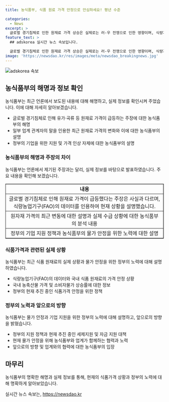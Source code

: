 ```yaml
---
title: 농식품부, 식품 원료 가격 안정으로 안심하세요! 평년 수준

categories:
  - News
excerpt: >
  글로벌 경기침체로 인한 원재료 가격 상승은 실제로는 러-우 전쟁으로 인한 영향이며, 식량가격 안정화가 진행 중입니다. 식품 원재료의 가격 상승은 2021년부터 하락하는 추세를 보이고 있으며, 국내 농축산물가격 또한 하락하고 있습니다. 정부는 식품 원재료에 대한 다양한 세제지원을 실시하고 있으며, 물가안정을 위해 계속해서 노력 중입니다.
feature_text: >
  ## adskorea 실시간 뉴스 속보입니다.

  글로벌 경기침체로 인한 원재료 가격 상승은 실제로는 러-우 전쟁으로 인한 영향이며, 식량가격 안정화가 진행 중입니다. 식품 원재료의 가격 상승은 2021년부터 하락하는 추세를 보이고 있으며, 국내 농축산물가격 또한 하락하고 있습니다. 정부는 식품 원재료에 대한 다양한 세제지원을 실시하고 있으며, 물가안정을 위해 계속해서 노력 중입니다.
image: 'https://newsdao.kr/res/images/meta/newsdao_breakingnews.jpg'
---
```


<p><img src="https://newsdao.kr/res/images/meta/newsdao_breakingnews.jpg" alt="adskorea 속보" /></p>

<h2 data-ke-size="size26">농식품부의 해명과 정보 확인</h2>

<p data-ke-size="size16">농식품부는 최근 언론에서 보도된 내용에 대해 해명하고, 실제 정보를 확인시켜 주었습니다. 이에 대해 자세히 알아보겠습니다.</p>

<ul>
  <li>글로벌 경기침체로 인해 유가·곡류 등 원재료 가격이 급등하는 주장에 대한 농식품부의 해명</li>
  <li>일부 업계 관계자의 말을 인용한 최근 원재료 가격의 변화와 이에 대한 농식품부의 설명</li>
  <li>정부의 기업을 위한 지원 및 가격 인상 자제에 대한 농식품부의 설명</li>
</ul>

<h3>농식품부의 해명과 주장의 차이</h3>

<p data-ke-size="size16">농식품부는 언론에서 제기된 주장과는 달리, 실제 정보를 바탕으로 발표하였습니다. 주요 내용을 확인해 보겠습니다.</p>

<table style="width: 100%;" border="1">
<tbody>
<tr>
<td style="text-align: center; height: 17px;"><b>내용</b></td>
</tr>
<tr>
<td style="text-align: center; height: 17px;">글로벌 경기침체로 인해 원재료 가격이 급등했다는 주장은 사실과 다르며, 식량농업기구(FAO)의 데이터를 인용하여 현재 상황을 설명했습니다.</td>
</tr>
<tr>
<td style="text-align: center; height: 17px;">원자재 가격의 최근 변동에 대한 설명과 실제 수급 상황에 대한 농식품부의 분석 내용</td>
</tr>
<tr>
<td style="text-align: center; height: 17px;">정부의 기업 지원 정책과 농식품부의 물가 안정을 위한 노력에 대한 설명</td>
</tr>
</tbody>
</table>

<h3>식품가격과 관련된 실제 상황</h3>

<p data-ke-size="size16">농식품부는 최근 식품 원재료의 실제 상황과 물가 안정을 위한 정부의 노력에 대해 설명하였습니다.</p>

<ul>
  <li>식량농업기구(FAO)의 데이터와 국내 식품 원재료의 가격 안정 상황</li>
  <li>국내 농축산물 가격 및 소비자물가 상승률에 대한 정보</li>
  <li>정부의 현재 추진 중인 식품가격 안정을 위한 정책</li>
</ul>

<h3>정부의 노력과 앞으로의 방향</h3>

<p data-ke-size="size16">농식품부는 물가 안정과 기업 지원을 위한 정부의 노력에 대해 설명하고, 앞으로의 방향을 밝혔습니다.</p>

<ul>
  <li>정부의 지원 정책과 현재 추진 중인 세제지원 및 자금 지원 대책</li>
  <li>현재 물가 안정을 위해 농식품부와 업계가 함께하는 협력과 노력</li>
  <li>앞으로의 방향 및 업계와의 협력에 대한 농식품부의 입장</li>
</ul>

<h2 data-ke-size="size26">마무리</h2>

<p data-ke-size="size16">농식품부의 명확한 해명과 실제 정보를 통해, 현재의 식품가격 상황과 정부의 노력에 대해 명확하게 알아보았습니다.</p>
실시간 뉴스 속보는, <a href="https://newsdao.kr" rel="dofollow">https://newsdao.kr</a>


